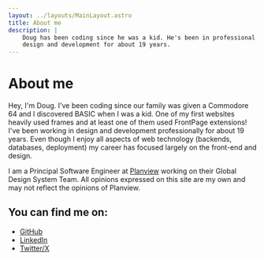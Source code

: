 ```yaml
---
layout: ../layouts/MainLayout.astro
title: About me
description: |
    Doug has been coding since he was a kid. He's been in professional
    design and development for about 19 years.
---
```


# About me

Hey, I'm Doug. I've been coding since our family was given a Commodore 64 and I discovered BASIC when I was a kid. One of my first websites heavily used frames and at least one of them used FrontPage extensions! I've been working in design and development professionally for about 19 years. Even though I enjoy all aspects of web technology (backends, databases, deployment) my career has focused largely on the front-end and design.

I am a Principal Software Engineer at [Planview](https://www.planview.com/) working on their Global Design System Team. All opinions expressed on this site are my own and may not reflect the opinions of Planview.

<h2 id="contact">You can find me on:</h2>

- [GitHub](https://github.com/dcneiner)
- [LinkedIn](https://www.linkedin.com/in/dougneiner/)
- [Twitter/X](https://x.com/dougneiner)